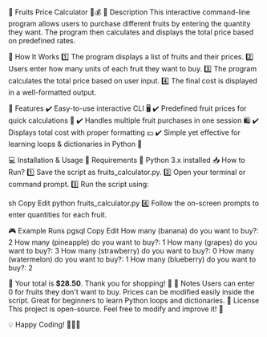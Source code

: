 📖 Fruits Price Calculator 🍍💰
📜 Description
This interactive command-line program allows users to purchase different fruits by entering the quantity they want. The program then calculates and displays the total price based on predefined rates.

🎯 How It Works
1️⃣ The program displays a list of fruits and their prices.
2️⃣ Users enter how many units of each fruit they want to buy.
3️⃣ The program calculates the total price based on user input.
4️⃣ The final cost is displayed in a well-formatted output.

🚀 Features
✔️ Easy-to-use interactive CLI 🖥️
✔️ Predefined fruit prices for quick calculations 🍌
✔️ Handles multiple fruit purchases in one session 🛍️
✔️ Displays total cost with proper formatting 💵
✔️ Simple yet effective for learning loops & dictionaries in Python 🐍

💻 Installation & Usage
🔧 Requirements
🐍 Python 3.x installed
📥 How to Run?
1️⃣ Save the script as fruits_calculator.py.
2️⃣ Open your terminal or command prompt.
3️⃣ Run the script using:

sh
Copy
Edit
python fruits_calculator.py
4️⃣ Follow the on-screen prompts to enter quantities for each fruit.

🎮 Example Runs
pgsql
Copy
Edit
How many (banana) do you want to buy?: 2
How many (pineapple) do you want to buy?: 1
How many (grapes) do you want to buy?: 3
How many (strawberry) do you want to buy?: 0
How many (watermelon) do you want to buy?: 1
How many (blueberry) do you want to buy?: 2

🛒 Your total is **$28.50**. Thank you for shopping! 🍉
📝 Notes
Users can enter 0 for fruits they don't want to buy.
Prices can be modified easily inside the script.
Great for beginners to learn Python loops and dictionaries.
📄 License
This project is open-source. Feel free to modify and improve it! 🚀

💡 Happy Coding! 🍍🍓🍉

